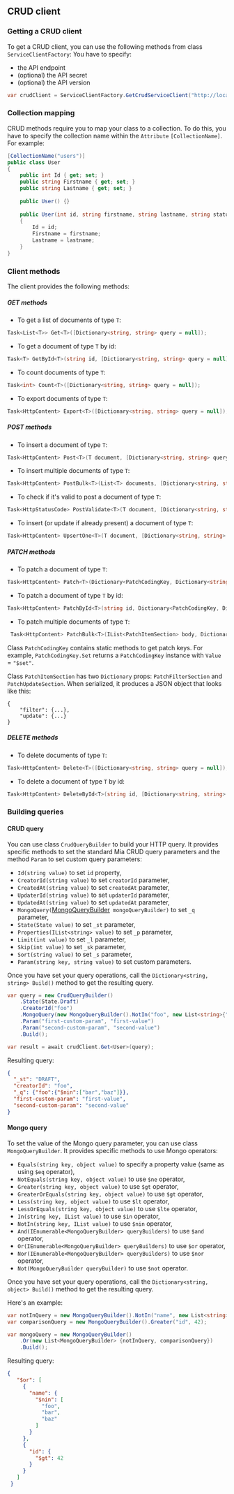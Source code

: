 ## CRUD client

### Getting a CRUD client
To get a CRUD client, you can use the following methods from class `ServiceClientFactory`:
You have to specify:
+ the API endpoint
+ (optional) the API secret
+ (optional) the API version

 ```csharp
var crudClient = ServiceClientFactory.GetCrudServiceClient("http://localhost:300O", "my-secret", 2);
 ```

### Collection mapping
CRUD methods require you to map your class to a collection. To do this, you have to specify the collection name within the `Attribute` ``[CollectionName]``. 
For example:  

```csharp
[CollectionName("users")]
public class User
{
    public int Id { get; set; }
    public string Firstname { get; set; }
    public string Lastname { get; set; }
    
    public User() {}
    
    public User(int id, string firstname, string lastname, string status)
    {
        Id = id;
        Firstname = firstname;
        Lastname = lastname;
    }
}
``` 

### Client methods
The client provides the following methods:

##### GET methods
- To get a list of documents of type `T`:
```csharp
Task<List<T>> Get<T>([Dictionary<string, string> query = null]);
 ```
- To get a document of type `T` by id:
```csharp
Task<T> GetById<T>(string id, [Dictionary<string, string> query = null]);
```
- To count documents of type `T`:
```csharp
Task<int> Count<T>([Dictionary<string, string> query = null]);
```
- To export documents of type `T`:
```csharp
Task<HttpContent> Export<T>([Dictionary<string, string> query = null]);
```

##### POST methods
- To insert a document of type `T`:
```csharp
Task<HttpContent> Post<T>(T document, [Dictionary<string, string> query = null]);
```
- To insert multiple documents of type `T`:
```csharp
Task<HttpContent> PostBulk<T>(List<T> documents, [Dictionary<string, string> query = null]);
```
- To check if it's valid to post a document of type `T`:
```csharp
Task<HttpStatusCode> PostValidate<T>(T document, [Dictionary<string, string> query = null]);
```
- To insert (or update if already present) a document of type `T`:
```csharp
Task<HttpContent> UpsertOne<T>(T document, [Dictionary<string, string> query = null]);
```

##### PATCH methods

- To patch a document of type `T`:
```csharp
Task<HttpContent> Patch<T>(Dictionary<PatchCodingKey, Dictionary<string, object>> body, [Dictionary<string, string> query = null]);
```
- To patch a document of type `T` by id:
```csharp
Task<HttpContent> PatchById<T>(string id, Dictionary<PatchCodingKey, Dictionary<string, object>> body,[Dictionary<string, string> query = null]);
```
- To patch multiple documents of type `T`:
```csharp
 Task<HttpContent> PatchBulk<T>(IList<PatchItemSection> body, Dictionary<string, string> query = null);
```
Class `PatchCodingKey` contains static methods to get patch keys. For example, `PatchCodingKey.Set` returns a `PatchCodingKey` instance with `Value` = `"$set"`.

Class `PatchItemSection` has two `Dictionary` props: `PatchFilterSection` and `PatchUpdateSection`. When serialized,
 it produces a JSON object that looks like this:
```
{
    "filter": {...},
    "update": {...}
}
```

##### DELETE methods
- To delete documents of type `T`:
```csharp
Task<HttpContent> Delete<T>([Dictionary<string, string> query = null]);
```
- To delete a document of type `T` by id:
```csharp
Task<HttpContent> DeleteById<T>(string id, [Dictionary<string, string> query = null]);
 ```

 ### Building queries
 #### CRUD query
 You can use class `CrudQueryBuilder` to build your HTTP query.
 It provides specific methods to set the standard Mia CRUD query parameters and the method `Param` to set custom query parameters:
- `Id(string value)` to set `id` property,
- `CreatorId(string value)` to set `creatorId` parameter,
- `CreatedAt(string value)` to set `createdAt` parameter,
- `UpdaterId(string value)` to set `updaterId` parameter,
- `UpdatedAt(string value)` to set `updatedAt` parameter,
- `MongoQuery(`[MongoQueryBuilder](#mongo-query)` mongoQueryBuilder)` to set `_q` parameter,
- `State(State value)` to set `_st` parameter,
- `Properties(IList<string> value)` to set `_p` parameter,
- `Limit(int value)` to set `_l` parameter,
- `Skip(int value)` to set `_sk` parameter,
- `Sort(string value)` to set `_s` parameter,
- `Param(string key, string value)` to set custom parameters.

Once you have set your query operations, call the `Dictionary<string, string> Build()` method to get the resulting query.

```csharp
var query = new CrudQueryBuilder()
    .State(State.Draft)
    .CreatorId("foo")
    .MongoQuery(new MongoQueryBuilder().NotIn("foo", new List<string>{"bar", "baz"}))
    .Param("first-custom-param", "first-value")
    .Param("second-custom-param", "second-value")
    .Build();

var result = await crudClient.Get<User>(query);
```
Resulting query:
```json
{
  "_st": "DRAFT",
  "creatorId": "foo",
  "_q": {"foo":{"$nin":["bar","baz"]}},
  "first-custom-param": "first-value",
  "second-custom-param": "second-value"
}
```

 #### Mongo query
 To set the value of the Mongo query parameter, you can use class `MongoQueryBuilder`.
 It provides specific methods to use Mongo operators:
 - `Equals(string key, object value)` to specify a property value (same as using `$eq` operator),
 - `NotEquals(string key, object value)` to use `$ne` operator,
 - `Greater(string key, object value)` to use `$gt` operator,
 - `GreaterOrEquals(string key, object value)` to use `$gt` operator,
 - `Less(string key, object value)` to use `$lt` operator,
 - `LessOrEquals(string key, object value)` to use `$lte` operator,
 - `In(string key, IList value)` to use `$in` operator,
 - `NotIn(string key, IList value)` to use `$nin` operator,
 - `And(IEnumerable<MongoQueryBuilder> queryBuilders)` to use `$and` operator,
 - `Or(IEnumerable<MongoQueryBuilder> queryBuilders)` to use `$or` operator,
 - `Nor(IEnumerable<MongoQueryBuilder> queryBuilders)` to use `$nor` operator,
 - `Not(MongoQueryBuilder queryBuilder)` to use `$not` operator.

Once you have set your query operations, call the `Dictionary<string, object> Build()` method to get the resulting query.

Here's an example:
```csharp
var notInQuery = new MongoQueryBuilder().NotIn("name", new List<string> {"foo", "bar", "baz"});
var comparisonQuery = new MongoQueryBuilder().Greater("id", 42);

var mongoQuery = new MongoQueryBuilder()
    .Or(new List<MongoQueryBuilder> {notInQuery, comparisonQuery})
    .Build();
``` 
Resulting query:
```json
{
   "$or": [
     {
       "name": {
         "$nin": [
           "foo",
           "bar",
           "baz"
         ]
       }
     },
     {
       "id": {
         "$gt": 42
       }
     }
   ]
 }
```

